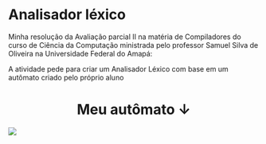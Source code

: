 # Analisador léxico
Minha resolução da Avaliação parcial II na matéria de Compiladores do curso de Ciência da Computação ministrada pelo professor Samuel Silva de Oliveira na Universidade Federal do Amapá:

A atividade pede para criar um Analisador Léxico com base em um autômato criado pelo próprio aluno
<h1 align="center">Meu autômato ↓ </h1>
<did align="center">
  <img src = "https://user-images.githubusercontent.com/61990018/150018665-342d1fee-9e0c-4e1b-b8fd-f6d438278046.png">
</div>
